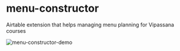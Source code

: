 # menu-constructor
Airtable extension that helps managing menu planning for Vipassana courses

![menu-constructor-demo](https://user-images.githubusercontent.com/4620130/213179665-ae8db2bf-35f7-460d-a6e6-182f2ca22fbf.gif)
